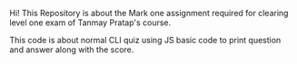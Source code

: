 Hi!
This Repository is about the Mark one assignment required for clearing level one exam of Tanmay Pratap's course.

This code is about normal CLI quiz using JS basic code to print question and answer along with the score.
